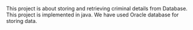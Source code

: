 This project is about storing and retrieving criminal details from Database. This project is implemented in java. We have used Oracle database for storing data. 
